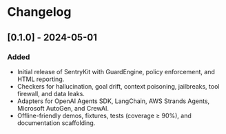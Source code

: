 # Changelog

## [0.1.0] - 2024-05-01
### Added
- Initial release of SentryKit with GuardEngine, policy enforcement, and HTML reporting.
- Checkers for hallucination, goal drift, context poisoning, jailbreaks, tool firewall, and data leaks.
- Adapters for OpenAI Agents SDK, LangChain, AWS Strands Agents, Microsoft AutoGen, and CrewAI.
- Offline-friendly demos, fixtures, tests (coverage ≥ 90%), and documentation scaffolding.
